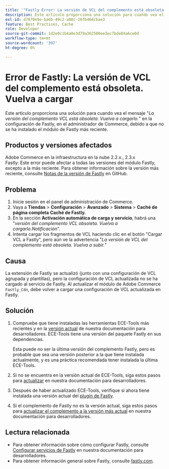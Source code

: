 ```yaml
---
title: '"Fastly Error: La versión de VCL del complemento está obsoleta! Vuelva a cargar.'
description: Este artículo proporciona una solución para cuando vea el mensaje "*La versión del complemento VCL está obsoleta. Vuelva a cargarlo.*" en Configuración de Fastly, en el Administrador de Commerce, debido a que no ha instalado el módulo de Fastly más reciente.
exl-id: d7870e9e-ba6b-49c2-a80c-26fb464cbae3
feature: Best Practices, Cache
role: Developer
source-git-commit: 1d2e0c1b4a8e3d79a362500ee3ec7bde84a6ce0d
workflow-type: tm+mt
source-wordcount: '397'
ht-degree: 0%

---
```


# Error de Fastly: La versión de VCL del complemento está obsoleta. Vuelva a cargar

Este artículo proporciona una solución para cuando vea el mensaje &quot;*La versión del complemento VCL está obsoleta. Vuelva a cargarlo.*&quot; en la configuración de Fastly, en el administrador de Commerce, debido a que no se ha instalado el módulo de Fastly más reciente.

## Productos y versiones afectados

Adobe Commerce en la infraestructura en la nube 2.2.x., 2.3.x<br>
Fastly: Este error puede afectar a todas las versiones del módulo Fastly, excepto a la más reciente. Para obtener información sobre la versión más reciente, consulte [Notas de la versión de Fastly](https://github.com/fastly/fastly-magento2/releases) en GitHub.

## Problema

1. Inicie sesión en el panel de administración de Commerce.
1. Vaya a **Tiendas** > **Configuración** > **Avanzado** > **Sistema** > **Caché de página completa**   **Caché de Fastly.**
1. En la sección **Activación automática de carga y servicio**, habrá una &quot;*versión del complemento VCL obsoleta. Vuelva a cargarlo.Notificación*&quot;.
1. Intenta cargar los fragmentos de VCL haciendo clic en el botón &quot;Cargar VCL a Fastly&quot;, pero aún ve la advertencia &quot;*La versión de VCL del complemento está obsoleta. Vuelva a subir.*&quot;

## Causa

La extensión de Fastly se actualizó (junto con una configuración de VCL agrupada y plantillas), pero la configuración de VCL actualizada no se ha cargado al servicio de Fastly. Al actualizar el módulo de Adobe Commerce `Fastly_Cdn`, debe volver a cargar una configuración de VCL actualizada en Fastly.

## Solución

1. Compruebe que tiene instaladas las herramientas ECE-Tools más recientes y en la [versión actual](https://experienceleague.adobe.com/docs/commerce-cloud-service/user-guide/release-notes/cloud-tools-suite.html) de nuestra documentación para desarrolladores. ECE-Tools tiene una versión del paquete Fastly en sus dependencias.

   Esta puede no ser la última versión del complemento Fastly, pero es probable que sea una versión posterior a la que tiene instalada actualmente, y es una práctica recomendada tener instalada la última ECE-Tools.

1. Si no se encuentra en la versión actual de ECE-Tools, siga estos pasos para [actualizar](https://experienceleague.adobe.com/docs/commerce-cloud-service/user-guide/dev-tools/ece-tools/update-package.html) en nuestra documentación para desarrolladores.
1. Después de haber actualizado ECE-Tools, verifique si ahora tiene instalada una versión actual del [plugin de Fastly](https://github.com/fastly/fastly-magento2/tree/master/etc/vcl_snippets).
1. Si el complemento de Fastly no es la versión actual, siga estos pasos para [actualizar el complemento a la versión más actual](https://experienceleague.adobe.com/docs/commerce-cloud-service/user-guide/cdn/setup-fastly/fastly-configuration.html#upgrade-the-fastly-module) en nuestra documentación para desarrolladores.

## Lectura relacionada

* Para obtener información sobre cómo configurar Fastly, consulte [Configurar servicios de Fastly](https://experienceleague.adobe.com/docs/commerce-cloud-service/user-guide/cdn/fastly.html) en nuestra documentación para desarrolladores.
* Para obtener información general sobre Fastly, consulte [fastly.com](https://www.fastly.com/).
